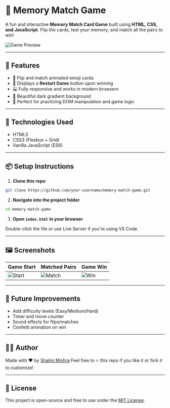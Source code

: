 # 🧠 Memory Match Game

A fun and interactive **Memory Match Card Game** built using **HTML, CSS, and JavaScript**. Flip the cards, test your memory, and match all the pairs to win!

![Game Preview](preview.png)

---

## 🚀 Features

* 🎴 Flip and match animated emoji cards
* 🎉 Displays a **Restart Game** button upon winning
* 💻 Fully responsive and works in modern browsers
* 🌈 Beautiful dark gradient background
* 🧠 Perfect for practicing DOM manipulation and game logic

---

## 🔧 Technologies Used

* HTML5
* CSS3 (Flexbox + Grid)
* Vanilla JavaScript (ES6)

---

## 📦 Setup Instructions

1. **Clone this repo**

```bash
git clone https://github.com/your-username/memory-match-game.git
```

2. **Navigate into the project folder**

```bash
cd memory-match-game
```

3. **Open `index.html` in your browser**

Double-click the file or use Live Server if you're using VS Code.

---

## 🖼️ Screenshots

| Game Start                  | Matched Pairs               | Game Win                |
| --------------------------- | --------------------------- | ----------------------- |
| ![Start](screens/start.png) | ![Match](screens/match.png) | ![Win](screens/win.png) |

---

## 📌 Future Improvements

* Add difficulty levels (Easy/Medium/Hard)
* Timer and move counter
* Sound effects for flips/matches
* Confetti animation on win

---

## 🧑‍💻 Author

Made with ❤️ by [Shalini Mishra](https://github.com/your-username)
Feel free to ⭐ this repo if you like it or fork it to customize!

---

## 📄 License

This project is open-source and free to use under the [MIT License](LICENSE).
